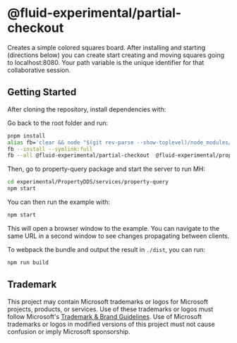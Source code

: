 # @fluid-experimental/partial-checkout

Creates a simple colored squares board. After installing and starting (directions below) you can create start creating and moving squares going to localhost:8080. Your path variable is the unique identifier for that collaborative session.

## Getting Started

After cloning the repository, install dependencies with:

Go back to the root folder and run:

```bash
pnpm install
alias fb='clear && node "$(git rev-parse --show-toplevel)/node_modules/.bin/fluid-build"'
fb --install --symlink:full
fb --all @fluid-experimental/partial-checkout  @fluid-experimental/property-query tinylicious
```

Then, go to property-query package and start the server to run MH:

```bash
cd experimental/PropertyDDS/services/property-query
npm start
```

You can then run the example with:

```bash
npm start
```

This will open a browser window to the example. You can navigate to the same URL in a second window to see changes propagating between clients.

To webpack the bundle and output the result in `./dist`, you can run:

```bash
npm run build
```

## Trademark

This project may contain Microsoft trademarks or logos for Microsoft projects, products, or services. Use of these trademarks
or logos must follow Microsoft's [Trademark & Brand Guidelines](https://www.microsoft.com/en-us/legal/intellectualproperty/trademarks/usage/general).
Use of Microsoft trademarks or logos in modified versions of this project must not cause confusion or imply Microsoft sponsorship.
